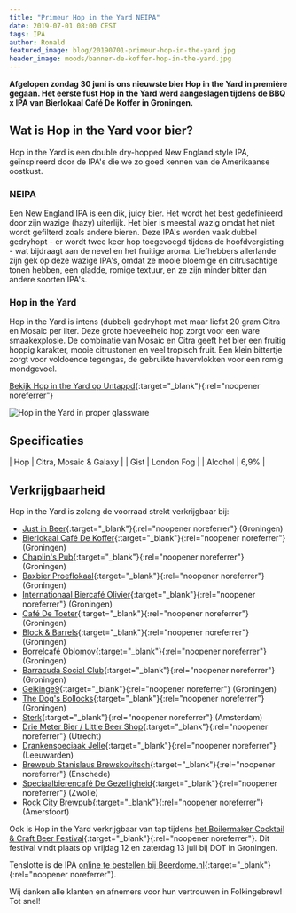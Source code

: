```yaml
---
title: "Primeur Hop in the Yard NEIPA"
date: 2019-07-01 08:00 CEST
tags: IPA
author: Ronald
featured_image: blog/20190701-primeur-hop-in-the-yard.jpg
header_image: moods/banner-de-koffer-hop-in-the-yard.jpg
---
```


__Afgelopen zondag 30 juni is ons nieuwste bier Hop in the Yard in première gegaan. Het eerste fust Hop in the Yard werd aangeslagen tijdens de BBQ x IPA van Bierlokaal Café De Koffer in Groningen.__

## Wat is Hop in the Yard voor bier?

Hop in the Yard is een double dry-hopped New England style IPA, geïnspireerd door de IPA's die we zo goed kennen van de Amerikaanse oostkust.

### NEIPA

Een New England IPA is een dik, juicy bier. Het wordt het best gedefinieerd door zijn wazige (hazy) uiterlijk. Het bier is meestal wazig omdat het niet wordt gefilterd zoals andere bieren. Deze IPA's worden vaak dubbel gedryhopt - er wordt twee keer hop toegevoegd tijdens de hoofdvergisting - wat bijdraagt aan de nevel en het fruitige aroma. Liefhebbers allerlande zijn gek op deze wazige IPA's, omdat ze mooie bloemige en citrusachtige tonen hebben, een gladde, romige textuur, en ze zijn minder bitter dan andere soorten IPA's.

### Hop in the Yard

Hop in the Yard is intens (dubbel) gedryhopt met maar liefst 20 gram Citra en Mosaic per liter. Deze grote hoeveelheid hop zorgt voor een ware smaakexplosie. De combinatie van Mosaic en Citra geeft het bier een fruitig hoppig karakter, mooie citrustonen en veel tropisch fruit. Een klein bittertje zorgt voor voldoende tegengas, de gebruikte havervlokken voor een romig mondgevoel.

[Bekijk Hop in the Yard op Untappd](https://untappd.com/b/folkingebrew-hop-in-the-yard/3301954){:target="_blank"}{:rel="noopener noreferrer"}

![Hop in the Yard in proper glassware](/assets/images/blog/20190701-proper-glassware.jpg)

## Specificaties


| Hop         | Citra, Mosaic & Galaxy          |
| Gist        | London Fog                    |
| Alcohol         | 6,9%                            |

## Verkrijgbaarheid

Hop in the Yard is zolang de voorraad strekt verkrijgbaar bij:

- [Just in Beer](https://www.justinbeer.nl){:target="_blank"}{:rel="noopener noreferrer"} (Groningen)
- [Bierlokaal Café De Koffer](https://dekoffer.nl/){:target="_blank"}{:rel="noopener noreferrer"} (Groningen)
- [Chaplin's Pub](https://www.chaplinspub.nl/){:target="_blank"}{:rel="noopener noreferrer"} (Groningen)
- [Baxbier Proeflokaal](https://www.baxbier.com/proeflokaal/){:target="_blank"}{:rel="noopener noreferrer"} (Groningen)
- [Internationaal Biercafé Olivier](https://www.facebook.com/oliviergroningen/){:target="_blank"}{:rel="noopener noreferrer"} (Groningen)
- [Café De Toeter](https://www.cafedetoeter.nl/){:target="_blank"}{:rel="noopener noreferrer"} (Groningen)
- [Block & Barrels](https://blockandbarrels.nl/){:target="_blank"}{:rel="noopener noreferrer"} (Groningen)
- [Borrelcafé Oblomov](https://oblomovgroningen.nl/){:target="_blank"}{:rel="noopener noreferrer"} (Groningen)
- [Barracuda Social Club](https://barracuda-bar.nl/){:target="_blank"}{:rel="noopener noreferrer"} (Groningen)
- [Gelkinge9](https://www.facebook.com/gelkinge9/){:target="_blank"}{:rel="noopener noreferrer"} (Groningen)
- [The Dog's Bollocks](https://www.thedogsbollocks.nl/){:target="_blank"}{:rel="noopener noreferrer"} (Groningen)
- [Sterk](https://www.sterk.amsterdam/){:target="_blank"}{:rel="noopener noreferrer"} (Amsterdam)
- [Drie Meter Bier / Little Beer Shop](https://www.littlebeershop.nl/){:target="_blank"}{:rel="noopener noreferrer"} (Utrecht)
- [Drankenspeciaak Jelle](https://www.drankenspeciaalzaakjelle.nl/){:target="_blank"}{:rel="noopener noreferrer"} (Leeuwarden)
- [Brewpub Stanislaus Brewskovitsch](https://www.stanislausbrewskovitch.nl/brewpub/){:target="_blank"}{:rel="noopener noreferrer"} (Enschede)
- [Speciaalbierencafé De Gezelligheid](https://www.cafedegezelligheid.nl/){:target="_blank"}{:rel="noopener noreferrer"} (Zwolle)
- [Rock City Brewpub](https://rockcitybrewpub.nl/){:target="_blank"}{:rel="noopener noreferrer"} (Amersfoort)

Ook is Hop in the Yard verkrijgbaar van tap tijdens [het Boilermaker Cocktail & Craft Beer Festival](https://www.facebook.com/Cocktail-Craft-Beer-Festival-265381274009234/){:target="_blank"}{:rel="noopener noreferrer"}. Dit festival vindt plaats op vrijdag 12 en zaterdag 13 juli bij DOT in Groningen.

Tenslotte is de IPA [online te bestellen bij Beerdome.nl](https://www.beerdome.nl){:target="_blank"}{:rel="noopener noreferrer"}.

Wij danken alle klanten en afnemers voor hun vertrouwen in Folkingebrew! Tot snel!
